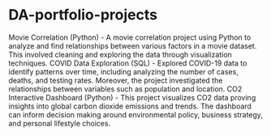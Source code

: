 # DA-portfolio-projects

Movie Correlation (Python) - A movie correlation project using Python to analyze and find relationships between various factors in a movie dataset. This involved cleaning and exploring the data through visualization techniques.
COVID Data Exploration (SQL) - Explored COVID-19 data to identify patterns over time, including analyzing the number of cases, deaths, and testing rates. Moreover, the project investigated the relationships between variables such as population and location.
CO2 Interactive Dashboard (Python) - This project visualizes CO2 data proving insights into global carbon dioxide emissions and trends. The dashboard can inform decision making around environmental policy, business strategy, and personal lifestyle choices.
